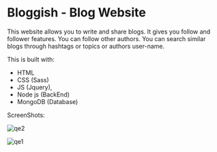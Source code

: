 # Bloggish - Blog Website



This website allows you to write and share blogs.
It gives you follow and follower features.
You can follow other authors.
You can search similar blogs through hashtags or topics or authors user-name. 

This is built with: 
  - HTML
  - CSS (Sass)
  - JS (Jquery), 
  - Node js (BackEnd)
  - MongoDB (Database)
  
  
  
  ScreenShots: 
  
  ![qe2](https://user-images.githubusercontent.com/60143336/132364169-dd9cea54-c7db-42fc-b04a-3146420e5494.PNG)
  
  
![qe1](https://user-images.githubusercontent.com/60143336/132364185-3e42a317-2726-40ce-8529-e6c68a48e612.PNG)

